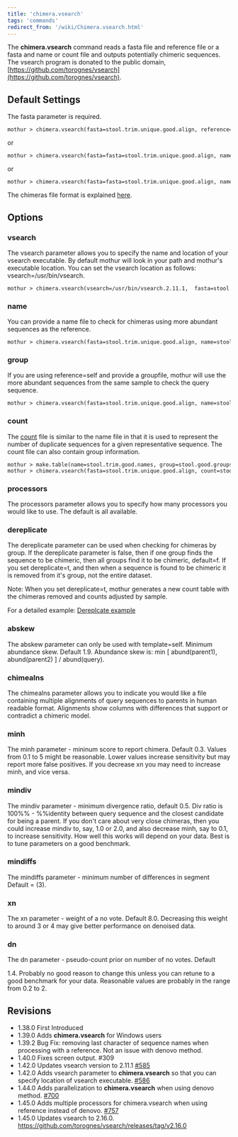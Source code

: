 ```yaml
---
title: 'chimera.vsearch'
tags: 'commands'
redirect_from: '/wiki/Chimera.vsearch.html'
---
```

The **chimera.vsearch** command reads a fasta file and reference file or a
fasta and name or count file and outputs potentially chimeric sequences.
The vsearch program is donated to the public domain,
[https://github.com/torognes/vsearch](https://github.com/torognes/vsearch).


## Default Settings

The fasta parameter is required.

    mothur > chimera.vsearch(fasta=stool.trim.unique.good.align, reference=silva.gold.align)

or

    mothur > chimera.vsearch(fasta=fasta=stool.trim.unique.good.align, name=fasta=stool.trim.unique.good.names)

or

    mothur > chimera.vsearch(fasta=fasta=stool.trim.unique.good.align, name=fasta=stool.trim.unique.good.names, group=stool.trim.unique.good.groups)

The chimeras file format is explained
[here](https://web.archive.org/web/20150220030441/https://drive5.com/usearch/manual/uchimeout.html).

## Options

### vsearch

The vsearch parameter allows you to specify the name and location of
your vsearch executable. By default mothur will look in your path and
mothur's executable location. You can set the vsearch location as
follows: vsearch=/usr/bin/vsearch.

    mothur > chimera.vsearch(vsearch=/usr/bin/vsearch.2.11.1,  fasta=stool.trim.unique.good.align, name=stool.trim.good.names)

### name

You can provide a name file to check for chimeras using more abundant
sequences as the reference.

    mothur > chimera.vsearch(fasta=stool.trim.unique.good.align, name=stool.trim.good.names)

### group

If you are using reference=self and provide a groupfile, mothur will use
the more abundant sequences from the same sample to check the query
sequence.

    mothur > chimera.vsearch(fasta=stool.trim.unique.good.align, name=stool.trim.good.names, group=stool.good.groups)

### count

The [ count](/wiki/Count_File) file is similar to the name file in
that it is used to represent the number of duplicate sequences for a
given representative sequence. The count file can also contain group
information.

    mothur > make.table(name=stool.trim.good.names, group=stool.good.groups)
    mothur > chimera.vsearch(fasta=stool.trim.unique.good.align, count=stool.trim.good.count_table)

### processors

The processors parameter allows you to specify how many processors you
would like to use. The default is all available.

### dereplicate

The dereplicate parameter can be used when checking for chimeras by
group. If the dereplicate parameter is false, then if one group finds
the sequence to be chimeric, then all groups find it to be chimeric,
default=f. If you set dereplicate=t, and then when a sequence is found 
to be chimeric it is removed from it's group, not the entire dataset. 

Note: When you set dereplicate=t, mothur generates a new count table
with the chimeras removed and counts adjusted by sample. 

For a detailed example: [Dereplcate example](/wiki/Chimera_Dereplicate_Example.md)

### abskew

The abskew parameter can only be used with template=self. Minimum
abundance skew. Default 1.9. Abundance skew is: min \[ abund(parent1),
abund(parent2) \] / abund(query).

### chimealns

The chimealns parameter allows you to indicate you would like a file
containing multiple alignments of query sequences to parents in human
readable format. Alignments show columns with differences that support
or contradict a chimeric model.

### minh

The minh parameter - mininum score to report chimera. Default 0.3.
Values from 0.1 to 5 might be reasonable. Lower values increase
sensitivity but may report more false positives. If you decrease xn you
may need to increase minh, and vice versa.

### mindiv

The mindiv parameter - minimum divergence ratio, default 0.5. Div ratio
is 100%% - %%identity between query sequence and the closest candidate
for being a parent. If you don't care about very close chimeras, then
you could increase mindiv to, say, 1.0 or 2.0, and also decrease minh,
say to 0.1, to increase sensitivity. How well this works will depend on
your data. Best is to tune parameters on a good benchmark.

### mindiffs

The mindiffs parameter - minimum number of differences in segment
Default = (3).

### xn

The xn parameter - weight of a no vote. Default 8.0. Decreasing this
weight to around 3 or 4 may give better performance on denoised data.

### dn

The dn parameter - pseudo-count prior on number of no votes. Default

1\.4. Probably no good reason to change this unless you can retune to a
good benchmark for your data. Reasonable values are probably in the
range from 0.2 to 2.

## Revisions

-   1.38.0 First Introduced
-   1.39.0 Adds **chimera.vsearch** for Windows users
-   1.39.2 Bug Fix: removing last character of sequence names when
    processing with a reference. Not an issue with denovo method.
-   1.40.0 Fixes screen output. \#309
-   1.42.0 Updates vsearch version to 2.11.1
    [\#585](https://github.com/mothur/mothur/issues/585)
-   1.42.0 Adds vsearch parameter to **chimera.vsearch** so that you can
    specify location of vsearch executable.
    [\#586](https://github.com/mothur/mothur/issues/586)
-   1.44.0 Adds parallelization to **chimera.vsearch** when using denovo
    method. [\#700](https://github.com/mothur/mothur/issues/700)
-   1.45.0 Adds multiple processors for chimera.vsearch when using reference instead of denovo. [\#757](https://github.com/mothur/mothur/issues/757)
-   1.45.0 Updates vsearch to 2.16.0. https://github.com/torognes/vsearch/releases/tag/v2.16.0
